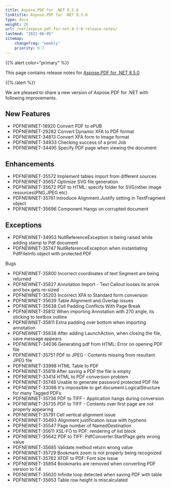 ```yaml
---
title: Aspose.PDF for .NET 8.5.0
linktitle: Aspose.PDF for .NET 8.5.0
type: docs
weight: 20
url: /net/aspose-pdf-for-net-8-5-0-release-notes/
lastmod: "2021-06-05"
sitemap:
    changefreq: "weekly"
    priority: 0.7
---
```


{{% alert color="primary" %}}

This page contains release notes for [Aspose.PDF for .NET 8.5.0](http://www.aspose.com/downloads/pdf/net/new-releases/aspose.pdf-for-.net-8.5.0/)

{{% /alert %}}

We are pleased to share a new version of Aspose.PDF for .NET with following improvements.
## **New Features**
- PDFNEWNET-18920 Convert PDF to ePUB
- PDFNEWNET-29282 Convert Dynamic XFA to PDF format
- PDFNEWNET-34813 Convert XFA form to Image format
- PDFNEWNET-34933 Checking success of a print Job
- PDFNEWNET-34495 Specify PDF page when viewing the document
## **Enhancements**
- PDFNEWNET-35572 Implement tables import from different sources
- PDFNEWNET-35657 Optimize SVG file generation
- PDFNEWNET-35672 PDF to HTML: specify folder for SVG/other image resources(PNG,JPEG etc)
- PDFNEWNET-35761 Introduce Alignment.Justify setting in TextFragment object
- PDFNEWNET-35696 Component Hangs on corrupted document
## **Exceptions**
- PDFNEWNET-34953 NullReferenceException is being raised while adding stamp to Pdf document
- PDFNEWNET-35747 NullReferenceException when instantiating PdfFileInfo object with protected PDF

Bugs

- PDFNEWNET-35800 Incorrect coordinates of text Segment are being returned
- PDFNEWNET-35827 Annotation Import - Text Callout looses its arrow and box gets re-sized
- PDFNEWNET-35203 Incorrect XFA to Standard form conversion
- PDFNEWNET-35639 Table Alignment and Overlap issues
- PDFNEWNET-35638 Cell Padding Conflicts With Page Break
- PDFNEWNET-35812 When importing Annotation with 270 angle, its sticking to textbox outline
- PDFNEWNET-35811 Extra padding over bottom when importing annotation
- PDFNEWNET-35838 After adding LaunchAction, when closing the file, save message appears
- PDFNEWNET-34036 Generating pdf from HTML: Error on opening PDF file
- PDFNEWNET-35751 PDF to JPEG - Contents missing from resultant JPEG file
- PDFNEWNET-33998 HTML Table to PDF
- PDFNEWNET-35819 After saving a PDF the file is empty
- PDFNEWNET-33414 HTML to PDF conversion problem
- PDFNEWNET-35746 Unable to generate password protected PDF file
- PDFNEWNET-33098 It's impossible to get document.LogicalStructure for many Tagged PDFs
- PDFNEWNET-35736 PDF to TIFF - Application hangs during conversion
- PDFNEWNET-35735 PDF to TIFF - Contents over first page are not properly appearing
- PDFNEWNET-35791 Cell vertical alignment issue
- PDFNEWNET-35493 Alignment justification issue with hyphens
- PDFNEWNET-35547 Page number of NamedDestination
- PDFNEWNET-35611 XSL-FO to PDF: rendering of list block
- PDFNEWNET-35642 PDF to TIFF: PdfConverter.StartPage gets wrong value
- PDFNEWNET-35685 Validate method return wrong value
- PDFNEWNET-35729 Bookmark zoom is not properly being recognized
- PDFNEWNET-35762 XFDF to PDF: Font size issue
- PDFNEWNET-35854 Bookmarks are removed when converting PDF version to 1.4
- PDFNEWNET-35620 Infinite loop detected when saving PDF with table
- PDFNEWNET-35853 Table row height is miscalculated
